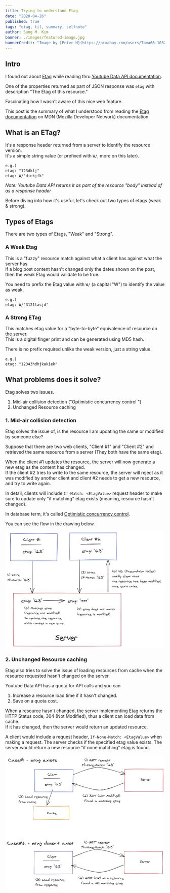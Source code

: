 ```yaml
---
title: Trying to understand Etag
date: "2020-04-26"
published: true
tags: "etag, til, summary, selfnote"
author: Sung M. Kim
banner: ./images/featured-image.jpg
bannerCredit: "Image by [Peter H](https://pixabay.com/users/Tama66-1032521/?utm_source=link-attribution&utm_medium=referral&utm_campaign=image&utm_content=2439189) from [Pixabay](https://pixabay.com/?utm_source=link-attribution&utm_medium=referral&utm_campaign=image&utm_content=2439189)"
---
```


## Intro

I found out about [Etag](https://developer.mozilla.org/en-US/docs/Web/HTTP/Headers/ETag) while reading thru [Youtube Data API documentation](https://developers.google.com/youtube/v3/docs/playlistItems#etag).

One of the properties returned as part of JSON response was `etag` with description "The Etag of this resource."

Fascinating how I wasn't aware of this nice web feature.

This post is the summary of what I understood from reading the [Etag documentation](https://developer.mozilla.org/en-US/docs/Web/HTTP/Headers/ETag) on MDN (Mozilla Developer Network) documentation.

## What is an ETag?

It's a response header returned from a server to identify the resource version.  
It's a simple string value (or prefixed with `W/`, more on this later).

```
e.g.) 
etag: "123dklj"
etag: W/"diekjfk"
```

_Note: Youtube Data API returns it as part of the resource "body" instead of as a response header_

Before diving into how it's useful, let's check out two types of etags (weak & strong).

## Types of Etags

There are two types of Etags, "Weak" and "Strong".

### A Weak Etag

This is a "fuzzy" resource match against what a client has against what the server has.  
If a blog post content hasn't changed only the dates shown on the post, then the weak Etag would validate to be true.

You need to prefix the Etag value with `W/` (a capital "W") to identify the value as weak.

```
e.g.)
etag: W/"3121lasjd"
```

### A Strong ETag

This matches etag value for a "byte-to-byte" equivalence of resource on the server.  
This is a digital finger print and can be generated using MD5 hash.

There is no prefix required unlike the weak version, just a string value.

```
e.g.)
etag: "12343hdhjkakiek"
```

## What problems does it solve?

Etag solves two issues.

1. Mid-air collision detection ("Optimistic concurrency control
")
2. Unchanged Resource caching

### 1. Mid-air collision detection

Etag solves the issue of, is the resource I am updating the same or modified by someone else?

Suppose that there are two web clients, "Client #1" and "Client #2" and retrieved the same resource from a server (They both have the same etag).

When the client #1 updates the resource, the server will now generate a new etag as the content has changed.  
If the client #2 tries to write to the same resource, the server will reject as it was modified by another client and client #2 needs to get a new resource, and try to write again.

In detail, clients will include `If-Match: <EtagValue>` request header to make sure to update only "if matching" etag exists (meaning, resource hasn't changed).

In database term, it's called [Optimistic concurrency control](https://en.wikipedia.org/wiki/Optimistic_concurrency_control).

You can see the flow in the drawing below.

![if-match](./images/if-match.jpg)


### 2. Unchanged Resource caching

Etag also tries to solve the issue of loading resources from cache when the resource requested hasn't changed on the server.

Youtube Data API has a quota for API calls and you can  

  1. Increase a resource load time if it hasn't changed.
  2. Save on a quota cost.  

  
When a resource hasn't changed, the server implementing Etag returns the HTTP Status code, 304 (Not Modified), thus a client can load data from cache.  
If it has changed, then the server would return an updated resource.

A client would include a request header, `If-None-Match: <EtagValue>` when making a request. The server checks if the specified etag value exists. The server would return a new resource "if none matching" etag is found.

![if-none-match](./images/if-none-match.jpg)